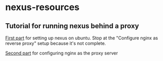 # nexus-resources

## Tutorial for running nexus behind a proxy

[First part](https://www.howtoforge.com/how-to-install-and-configure-nexus-repository-manager-on-ubuntu-20-04/) for setting up nexus on ubuntu. 
Stop at the "Configure nginx as reverse proxy" setup because it's not complete.

[Second part](https://kifarunix.com/run-nexus-repository-behind-nginx-reverse-proxy/) for configuring nginx as the proxy server
